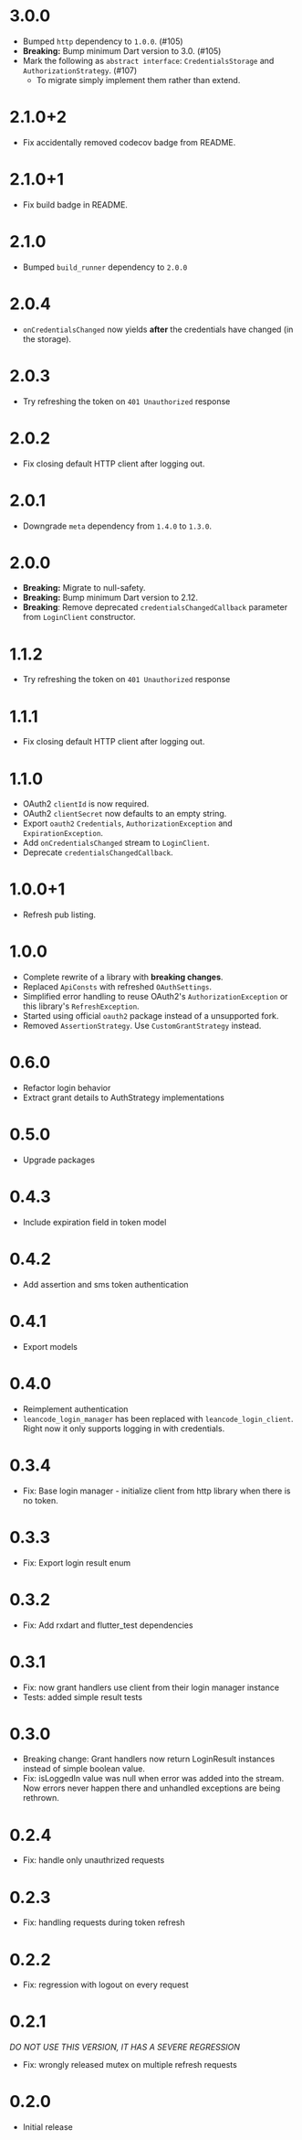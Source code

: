 # 3.0.0

- Bumped `http` dependency to `1.0.0`. (#105)
- **Breaking:** Bump minimum Dart version to 3.0. (#105)
- Mark the following as `abstract interface`: `CredentialsStorage` and `AuthorizationStrategy`. (#107)
  - To migrate simply implement them rather than extend.

# 2.1.0+2

- Fix accidentally removed codecov badge from README.

# 2.1.0+1

- Fix build badge in README.

# 2.1.0

- Bumped `build_runner` dependency to `2.0.0`

# 2.0.4

- `onCredentialsChanged` now yields **after** the credentials have changed (in the storage).

# 2.0.3

- Try refreshing the token on `401 Unauthorized` response

# 2.0.2

- Fix closing default HTTP client after logging out.

# 2.0.1

- Downgrade `meta` dependency from `1.4.0` to `1.3.0`.

# 2.0.0

- **Breaking:** Migrate to null-safety.
- **Breaking:** Bump minimum Dart version to 2.12.
- **Breaking**: Remove deprecated `credentialsChangedCallback` parameter from `LoginClient` constructor.

# 1.1.2

- Try refreshing the token on `401 Unauthorized` response

# 1.1.1

- Fix closing default HTTP client after logging out.

# 1.1.0

- OAuth2 `clientId` is now required.
- OAuth2 `clientSecret` now defaults to an empty string.
- Export `oauth2` `Credentials`, `AuthorizationException` and `ExpirationException`.
- Add `onCredentialsChanged` stream to `LoginClient`.
- Deprecate `credentialsChangedCallback`.

# 1.0.0+1

- Refresh pub listing.

# 1.0.0

- Complete rewrite of a library with **breaking changes**.
- Replaced `ApiConsts` with refreshed `OAuthSettings`.
- Simplified error handling to reuse OAuth2's `AuthorizationException` or this library's `RefreshException`.
- Started using official `oauth2` package instead of a unsupported fork.
- Removed `AssertionStrategy`. Use `CustomGrantStrategy` instead.

# 0.6.0

- Refactor login behavior
- Extract grant details to AuthStrategy implementations

# 0.5.0

- Upgrade packages

# 0.4.3

- Include expiration field in token model

# 0.4.2

- Add assertion and sms token authentication

# 0.4.1

- Export models

# 0.4.0

- Reimplement authentication
- `leancode_login_manager` has been replaced with `leancode_login_client`.
  Right now it only supports logging in with credentials.

# 0.3.4

- Fix: Base login manager - initialize client from http library when there is no token.

# 0.3.3

- Fix: Export login result enum

# 0.3.2

- Fix: Add rxdart and flutter_test dependencies

# 0.3.1

- Fix: now grant handlers use client from their login manager instance
- Tests: added simple result tests

# 0.3.0

- Breaking change: Grant handlers now return LoginResult instances instead of simple boolean value.
- Fix: isLoggedIn value was null when error was added into the stream. Now errors never happen there and unhandled exceptions are being rethrown.

# 0.2.4

- Fix: handle only unauthrized requests

# 0.2.3

- Fix: handling requests during token refresh

# 0.2.2

- Fix: regression with logout on every request

# 0.2.1

_DO NOT USE THIS VERSION, IT HAS A SEVERE REGRESSION_

- Fix: wrongly released mutex on multiple refresh requests

# 0.2.0

- Initial release
